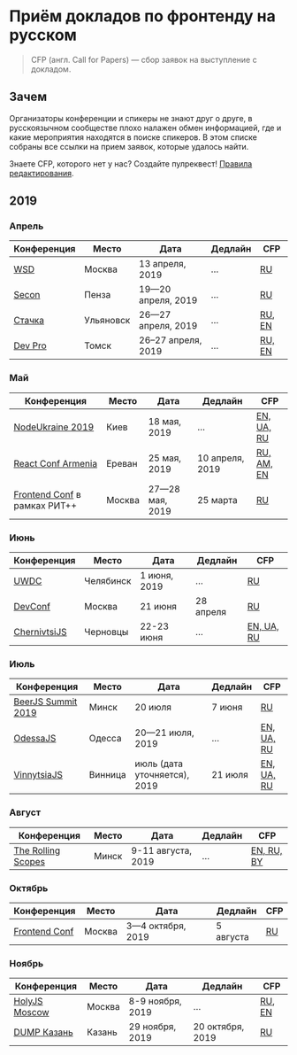 # Приём докладов по фронтенду на русском

> CFP (англ. Call for Papers) — сбор заявок на выступление с докладом.

## Зачем

Организаторы конференции и спикеры не знают друг о друге,
в русскоязычном сообществе плохо налажен обмен информацией,
где и какие мероприятия находятся в поиске спикеров.
В этом списке собраны все ссылки на прием заявок, которые удалось найти.

Знаете CFP, которого нет у нас? Создайте пулреквест! [Правила редактирования](CONTRIBUTION.md).

## 2019

### Апрель

| Конференция | Место | Дата | Дедлайн | CFP |
| ---------- | -------- | ---- | ------------------- | ------------------------ |
| [WSD](https://wsd.events/2019/04/13/) | Москва | 13 апреля, 2019 | … | [RU](https://wsd.events/2019/04/13/) |
| [Secon](https://2019.secon.ru/) | Пенза | 19—20 апреля, 2019 | … | [RU](https://2019.secon.ru/forspeakers) |
| [Стачка](https://nastachku.ru/) | Ульяновск | 26—27 апреля, 2019 | … | [RU](https://nastachku.ru/speaker), [EN](https://nastachku.ru/speaker?sl=en) |
| [Dev Pro](https://devpro.io/) | Томск | 26–27 апреля, 2019 | … | [RU, EN](mailto://info@devpro.io) |

### Май

| Конференция | Место | Дата | Дедлайн | CFP |
| ---------- | -------- | ---- | ------------------- | ------------------------ |
| [NodeUkraine 2019](https://nodeukraine.org.ua/) | Киев | 18 мая, 2019 | … | [EN, UA, RU](https://docs.google.com/forms/d/e/1FAIpQLSfMBr0yFs9zRt5T6GoM7MRYS5XF481aGND2pCh9DUs03FTD3w/viewform) |
| [React Conf Armenia](https://reactconf.am/) | Ереван | 25 мая, 2019 | 10 апреля, 2019 | [RU, AM, EN](https://docs.google.com/forms/d/e/1FAIpQLSeGedK-IMZ7HQMLaqBdO4cOTmShfKtap_JvqXZdIRDUWFf8NA/viewform) |
| [Frontend Conf](http://frontendconf.ru/moscow/2019) в рамках РИТ++ | Москва | 27—28 мая, 2019 | 25 марта | [RU](https://conf.ontico.ru/lectures/propose?conference=fc2019-rit) |

### Июнь

| Конференция | Место | Дата | Дедлайн | CFP |
| ---------- | -------- | ---- | ------------------- | ------------------------ |
| [UWDC](https://uwdc.ru) | Челябинск | 1 июня, 2019 | … | [RU](mailto:ai@unit6.ru) |
| [DevConf](https://devconf.ru/ru) | Москва | 21 июня | 28 апреля | [RU](https://conf.guru/ru/c/devconf2019/offer)
| [ChernivtsiJS](https://chernivtsi.js.org/) | Черновцы | 22-23 июня | … | [EN, UA, RU](https://docs.google.com/forms/d/e/1FAIpQLSdEPNaOmaA2OgCV9uM3JsK8RDvI7gXz1XweKwiI-ev73CozoQ/viewform)

### Июль

| Конференция | Место | Дата | Дедлайн | CFP |
| ---------- | -------- | ---- | ------------------- | ------------------------ |
| [BeerJS Summit 2019](https://teletype.in/@beerjssummit/B1MHxF0I4) | Минск | 20 июля | 7 июня | [RU](https://goo.gl/forms/DP9isGyNOCnPsZ7o1)|
| [OdessaJS](http://odessajs.org/) | Одесса | 20—21 июля, 2019 | … | [EN, UA, RU](https://docs.google.com/forms/d/e/1FAIpQLSeQqU4iM-vBx6VRWHQcE1zKh3LW4KZ5231Oe0dQx-neBrrc3g/viewform) |
| [VinnytsiaJS](http://vinnytsiajs.org/) | Винница | июль (дата уточняется), 2019 | 21 июля | [EN, UA, RU](http://vinnytsiajs.org/call-for-papers/) |

### Август

| Конференция | Место | Дата | Дедлайн | CFP |
| ---------- | -------- | ---- | ------------------- | ------------------------ |
| [The Rolling Scopes](https://rsconf.by/) | Минск | 9-11 августа, 2019 | … | [EN, RU, BY](https://docs.google.com/forms/d/e/1FAIpQLSe1Mx_HLnAm09pB0ngzx_eCBJg29mzUdM0dLfE2BfhjdaCy6A/viewform) |

### Октябрь

| Конференция | Место | Дата | Дедлайн | CFP |
| ---------- | -------- | ---- | ------------------- | ------------------------ |
| [Frontend Conf](http://frontendconf.ru/moscow/2019) | Москва | 3—4 октября, 2019 | 5 августа | [RU](https://conf.ontico.ru/lectures/propose?conference=fc2019-moscow) |

### Ноябрь

| Конференция | Место | Дата | Дедлайн | CFP |
| ---------- | -------- | ---- | ------------------- | ------------------------ |
| [HolyJS Moscow](https://holyjs-moscow.ru/) | Москва | 8-9 ноября, 2019 | … | [RU](https://holyjs-moscow.ru/callforpapers/), [EN](https://holyjs-moscow.ru/en/callforpapers/) |
| [DUMP Казань](https://dump-kazan.ru/) | Казань | 29 ноября, 2019 | 20 октября, 2019 | [RU](https://dump-kazan.ru/) |
